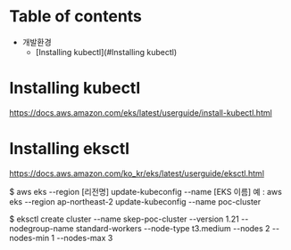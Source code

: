 # Table of contents

- 개발환경
  - [Installing kubectl](#Installing kubectl)

# Installing kubectl
https://docs.aws.amazon.com/eks/latest/userguide/install-kubectl.html

# Installing eksctl
https://docs.aws.amazon.com/ko_kr/eks/latest/userguide/eksctl.html

$ aws eks --region [리전명] update-kubeconfig --name [EKS 이름]
예 : aws eks --region ap-northeast-2 update-kubeconfig --name poc-cluster

$ eksctl create cluster --name skep-poc-cluster --version 1.21 --nodegroup-name standard-workers --node-type t3.medium --nodes 2 --nodes-min 1 --nodes-max 3

